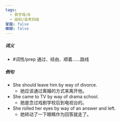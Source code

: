 ```yaml
---
tags:
  - 首字母/B
  - 级别/高考四级
掌握: false
模糊: false
---
```

##### 词义
- #词性/prep  通过、经由、顺着……路线
##### 例句
- She should leave him by way of divorce.
	- 她应该通过离婚的方式来离开他。
- She came to TV by way of drama school.
	- 她是念过戏剧学校后到电视台的。
- She rolled her eyes by way of an answer and left.
	- 她转动了一下眼睛作为回答就走了。